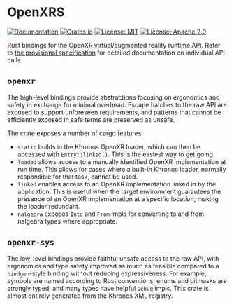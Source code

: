 # OpenXRS

[![Documentation](https://docs.rs/openxr/badge.svg)](https://docs.rs/openxr/)
[![Crates.io](https://img.shields.io/crates/v/openxr.svg)](https://crates.io/crates/openxr)
[![License: MIT](https://img.shields.io/badge/License-MIT-blue.svg)](LICENSE-MIT)
[![License: Apache 2.0](https://img.shields.io/badge/License-Apache%202.0-blue.svg)](LICENSE-APACHE)

Rust bindings for the OpenXR virtual/augmented reality runtime
API. Refer to [the provisional
specification](https://www.khronos.org/registry/OpenXR/specs/0.90/html/xrspec.html)
for detailed documentation on individual API calls.

## `openxr` 

The high-level bindings provide abstractions focusing on ergonomics
and safety in exchange for minimal overhead. Escape hatches to the raw
API are exposed to support unforeseen requirements, and patterns that
cannot be efficiently exposed in safe terms are preserved as unsafe.

The crate exposes a number of cargo features:
- `static` builds in the Khronos OpenXR loader, which can then be
  accessed with `Entry::linked()`. This is the easiest way to get
  going.
- `loaded` allows access to a manually identified OpenXR
  implementation at run time. This allows for cases where a built-in
  Khronos loader, normally responsible for that task, cannot be used.
- `linked` enables access to an OpenXR implementation linked in by the
  application. This is useful when the target environment guarantees
  the presence of an OpenXR implementation at a specific location,
  making the loader redundant.
- `nalgebra` exposes `Into` and `From` impls for converting to and
  from nalgebra types where appropriate.

## `openxr-sys`

The low-level bindings provide faithful unsafe access to the raw API,
with ergonomics and type safety improved as much as feasible compared
to a `bindgen`-style binding without reducing expressiveness. For
example, symbols are named according to Rust conventions, enums and
bitmasks are strongly typed, and many types have helpful `Debug`
impls. This crate is almost entirely generated from the Khronos XML
registry.
